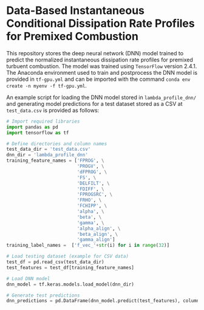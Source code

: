 # Data-Based Instantaneous Conditional Dissipation Rate Profiles for Premixed Combustion

This repository stores the deep neural network (DNN) model trained to predict the normalized instantaneous dissipation rate profiles for premixed turbuent combustion. The model was trained using ```TensorFlow``` version 2.4.1. The Anaconda environment used to train and postprocess the DNN model is provided in ```tf-gpu.yml``` and can be imported with the command ```conda env create -n myenv -f tf-gpu.yml```.

An example script for loading the DNN model stored in ```lambda_profile_dnn/``` and generating model predictions for a test dataset stored as a CSV at ```test_data.csv``` is provided as follows:

```python
# Import required libraries
import pandas as pd
import tensorflow as tf

# Define directories and column names
test_data_dir = 'test_data.csv'
dnn_dir = 'lambda_profile_dnn'
training_feature_names = ['FPROG', \
                          'PROGV', \
                          'dFPROG', \
                          'FS', \
                          'DELFILT', \
                          'FDIFF', \
                          'FPROGSRC', \
                          'FRHO', \
                          'FCHIPP', \
                          'alpha', \
                          'beta', \
                          'gamma', \
                          'alpha_align', \
                          'beta_align', \
                          'gamma_align']
training_label_names =  ['f_vec_'+str(i) for i in range(32)]

# Load testing dataset (example for CSV data)
test_df = pd.read_csv(test_data_dir)
test_features = test_df[training_feature_names]

# Load DNN model
dnn_model = tf.keras.models.load_model(dnn_dir)

# Generate test predictions
dnn_predictions = pd.DataFrame(dnn_model.predict(test_features), columns=training_label_names)

```
